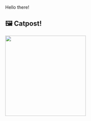 Hello there!



## 🖼️ Catpost!

<sub>
    <img src="https://cdn2.thecatapi.com/images/i9gu1MHGz.jpg" height="256">
</sub>

